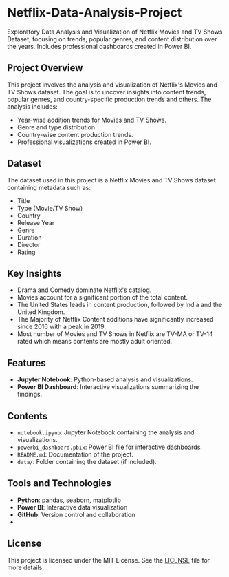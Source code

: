 # Netflix-Data-Analysis-Project
Exploratory Data Analysis and Visualization of Netflix Movies and TV Shows Dataset, focusing on trends, popular genres, and content distribution over the years. Includes professional dashboards created in Power BI.


## Project Overview
This project involves the analysis and visualization of Netflix's Movies and TV Shows dataset. The goal is to uncover insights into content trends, popular genres, and country-specific production trends and others. The analysis includes:

- Year-wise addition trends for Movies and TV Shows.
- Genre and type distribution.
- Country-wise content production trends.
- Professional visualizations created in Power BI.

## Dataset
The dataset used in this project is a Netflix Movies and TV Shows dataset containing metadata such as:
- Title
- Type (Movie/TV Show)
- Country
- Release Year
- Genre
- Duration
- Director
- Rating

## Key Insights
- Drama and Comedy dominate Netflix's catalog.
- Movies account for a significant portion of the total content.
- The United States leads in content production, followed by India and the United Kingdom.
- The Majority of Netflix Content additions have significantly increased since 2016 with a peak in 2019.
- Most number of Movies and TV Shows in Netflix are TV-MA or TV-14 rated which means contents are mostly adult oriented.


## Features
- **Jupyter Notebook**: Python-based analysis and visualizations.
- **Power BI Dashboard**: Interactive visualizations summarizing the findings.

## Contents
- `notebook.ipynb`: Jupyter Notebook containing the analysis and visualizations.
- `powerbi_dashboard.pbix`: Power BI file for interactive dashboards.
- `README.md`: Documentation of the project.
- `data/`: Folder containing the dataset (if included).

## Tools and Technologies
- **Python**: pandas, seaborn, matplotlib
- **Power BI**: Interactive data visualization
- **GitHub**: Version control and collaboration
- 
## License
This project is licensed under the MIT License. See the [LICENSE](LICENSE) file for more details.
